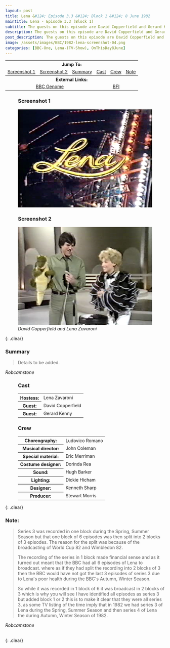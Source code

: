 ```yaml
---
layout: post
title: Lena &#124; Episode 3.3 &#124; Block 1 &#124; 8 June 1982
maintitle: Lena - Episode 3.3 (Block 1)
subtitle: The guests on this episode are David Copperfield and Gerard Kenny
description: The guests on this episode are David Copperfield and Gerard Kenny.
post_description: The guests on this episode are David Copperfield and Gerard Kenny.
image: /assets/images/BBC/1982-lena-screenshot-04.png
categories: [BBC-One, Lena-(TV-Show), OnThisDay8June]
---
```


<table>
<tr align="center">
<th colspan="6">Jump To:</th>
</tr>

<tr align="center">
<td><a href="#screenshot-1">Screenshot 1</a></td>
<td><a href="#screenshot-2">Screenshot 2</a></td>
<td><a href="#summary">Summary</a></td>
<td><a href="#cast">Cast</a></td>
<td><a href="#crew">Crew</a></td>
<td><a href="#note">Note</a></td>
</tr>

<tr align="center">
<th colspan="6">External Links:</th>
</tr>

<tr align="center">
<td colspan="3"><a class="external-link" href="https://genome.ch.bbc.co.uk/schedules/bbcone/london/1982-06-08#at-19.40">BBC Genome</a></td>
<td colspan="3"><a class="external-link" href="https://www.bfi.org.uk/films-tv-people/4ce2b790cfbac">BFI</a></td>
</tr>
</table>

<figure class="fig1" id="screenshot-1">
<figcaption>
<h3>Screenshot 1</h3>
</figcaption>
<img src="/assets/images/BBC/1982-lena-screenshot-01.png" class="full-width"/>
</figure>

<figure class="fig2" id="screenshot-2">
<figcaption>
<h3>Screenshot 2</h3>
</figcaption>
<img src="/assets/images/BBC/1982-lena-screenshot-04.png" class="full-width"/>
<figcaption>
<cite>David Copperfield and Lena Zavaroni</cite>
</figcaption>
</figure>

{: .clear}

### Summary
> Details to be added.

<cite>Robcamstone</cite>

<figure class="fig1">
<figcaption>
<h3 id="cast">Cast</h3>
</figcaption>
<table>
<tr><th>Hostess:</th> <td>Lena Zavaroni</td></tr>
<tr><th>Guest:</th> <td>David Copperfield</td></tr>
<tr><th>Guest:</th> <td>Gerard Kenny</td></tr>
</table>
</figure>

<figure class="fig1">
<figcaption>
<h3 id="crew">Crew</h3>
</figcaption>
<table>
<tr><th>Choreography:</th> <td>Ludovico Romano</td></tr>
<tr><th>Musical director:</th> <td>John Coleman</td></tr>
<tr><th>Special material:</th> <td>Eric Merriman</td></tr>
<tr><th>Costume designer:</th> <td>Dorinda Rea</td></tr>
<tr><th>Sound:</th> <td>Hugh Barker</td></tr>
<tr><th>Lighting:</th> <td>Dickie Hicham</td></tr>
<tr><th>Designer:</th> <td>Kenneth Sharp</td></tr>
<tr><th>Producer:</th> <td>Stewart Morris</td></tr>
</table>
</figure>

{: .clear}

### Note:
> Series 3 was recorded in one block during the Spring, Summer Season but that one block of 6 episodes was then split into 2 blocks of 3 episodes. The reason for the split was because of the broadcasting of World Cup 82 and Wimbledon 82.
>
> The recording of the series in 1 block made financial sense and as it turned out meant that the BBC had all 6 episodes of Lena to broadcast. where as if they had split the recording into 2 blocks of 3 then the BBC would have not got the last 3 episodes of series 3 due to Lena's poor health during the BBC's Autumn, Winter Season.
>
> So while it was recorded in 1 block of 6 it was broadcast in 2 blocks of 3 which is why you will see I have identified all episodes as series 3 but added block 1 or 2 this is to make it clear that they were all series 3, as some TV listing of the time imply that in 1982 we had series 3 of Lena during the Spring, Summer Season and then series 4 of Lena the during Autumn, Winter Season of 1982.

<cite>Robcamstone</cite>

<br />{: .clear}

